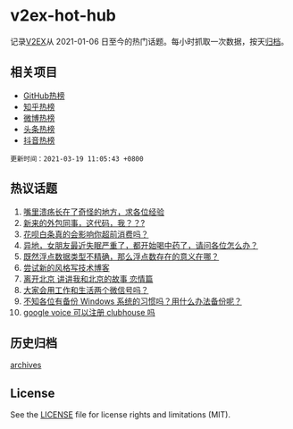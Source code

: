 # v2ex-hot-hub

 记录[V2EX](https://www.v2ex.com/)从 2021-01-06 日至今的热门话题。每小时抓取一次数据，按天[归档](archives)。
 
 ## 相关项目

- [GitHub热榜](https://github.com/snaildev/github-hot-hub)
- [知乎热榜](https://github.com/snaildev/zhihu-hot-hub)
- [微博热榜](https://github.com/snaildev/weibo-hot-hub)
- [头条热榜](https://github.com/snaildev/toutiao-hot-hub)
- [抖音热榜](https://github.com/snaildev/douyin-hot-hub)


 `更新时间：2021-03-19 11:05:43 +0800`

## 热议话题

1. [嘴里溃疡长在了奇怪的地方，求各位经验](https://www.v2ex.com/t/762988)
1. [新来的外包同事，这代码，我？？?](https://www.v2ex.com/t/763063)
1. [花呗白条真的会影响你超前消费吗？](https://www.v2ex.com/t/762822)
1. [异地，女朋友最近失眠严重了，都开始喝中药了，请问各位怎么办？](https://www.v2ex.com/t/762792)
1. [既然浮点数据类型不精确，那么浮点数存在的意义在哪？](https://www.v2ex.com/t/762814)
1. [尝试新的风格写技术博客](https://www.v2ex.com/t/762732)
1. [离开北京 讲讲我和北京的故事 恋情篇](https://www.v2ex.com/t/762733)
1. [大家会用工作和生活两个微信号吗？](https://www.v2ex.com/t/763052)
1. [不知各位有备份 Windows 系统的习惯吗？用什么办法备份呢？](https://www.v2ex.com/t/762742)
1. [google voice 可以注册 clubhouse 吗](https://www.v2ex.com/t/762808)

## 历史归档

[archives](archives)

## License

See the [LICENSE](LICENSE) file for license rights and limitations (MIT).
